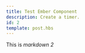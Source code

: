 ```yaml
---
title: Test Ember Component
description: Create a timer.
id: 2
template: post.hbs
---
```


This is *markdown 2*
